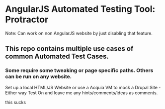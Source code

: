 # AngularJS Automated Testing Tool: Protractor
Note: Can work on non AngularJS website by just disabling that feature.

## This repo contains multiple use cases of common Automated Test Cases.

### Some require some tweaking or page specific paths. Others can be run on any website.

Set up a local HTML/JS Website or use a Acquia VM to mock a Drupal Site - Either way Test On and leave me any hints/comments/ideas as comments.

this sucks
